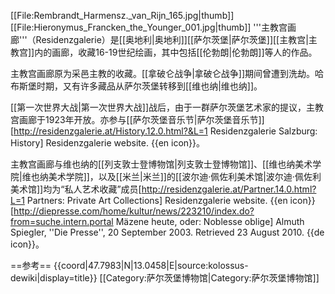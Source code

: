 [[File:Rembrandt_Harmensz._van_Rijn_165.jpg|thumb]]
[[File:Hieronymus_Francken_the_Younger_001.jpg|thumb]]
'''主教宫画廊'''（Residenzgalerie）是[[奥地利|奥地利]][[萨尔茨堡|萨尔茨堡]][[主教宫|主教宫]]内的画廊，收藏16-19世纪绘画，其中包括[[伦勃朗|伦勃朗]]等人的作品。

主教宫画廊原为采邑主教的收藏。[[拿破仑战争|拿破仑战争]]期间曾遭到洗劫。哈布斯堡时期，又有许多藏品从萨尔茨堡转移到[[维也纳|维也纳]]。  

[[第一次世界大战|第一次世界大战]]战后，由于一群萨尔茨堡艺术家的提议，主教宫画廊于1923年开放。亦参与[[萨尔茨堡音乐节|萨尔茨堡音乐节]]<ref name=history>[http://residenzgalerie.at/History.12.0.html?&L=1 Residenzgalerie Salzburg: History] Residenzgalerie website. {{en icon}}</ref>。

主教宫画廊与维也纳的[[列支敦士登博物馆|列支敦士登博物馆]]、[[维也纳美术学院|维也纳美术学院]]，以及[[米兰|米兰]]的[[波尔迪·佩佐利美术馆|波尔迪·佩佐利美术馆]]均为“私人艺术收藏”成员<ref>[http://residenzgalerie.at/Partner.14.0.html?L=1 Partners: Private Art Collections] Residenzgalerie website. {{en icon}}</ref><ref>[http://diepresse.com/home/kultur/news/223210/index.do?from=suche.intern.portal Mäzene heute, oder: Noblesse oblige] Almuth Spiegler, ''Die Presse'', 20 September 2003.  Retrieved 23 August 2010.  {{de icon}}</ref>。

==参考==
<references/>
{{coord|47.7983|N|13.0458|E|source:kolossus-dewiki|display=title}}
[[Category:萨尔茨堡博物馆|Category:萨尔茨堡博物馆]]